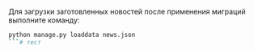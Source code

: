 Для загрузки заготовленных новостей после применения миграций выполните команду:
```bash
python manage.py loaddata news.json
```# тест
